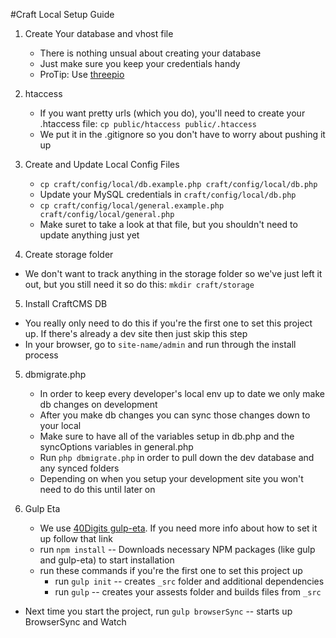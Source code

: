 #Craft Local Setup Guide

1. Create Your database and vhost file
	* There is nothing unsual about creating your database
	* Just make sure you keep your credentials handy
	* ProTip: Use [threepio](https://github.com/40Digits/threepio)

2. htaccess
	* If you want pretty urls (which you do), you'll need to create your .htaccess file: `cp public/htaccess public/.htaccess`
	* We put it in the .gitignore so you don't have to worry about pushing it up

3. Create and Update Local Config Files
	* `cp craft/config/local/db.example.php craft/config/local/db.php`
	* Update your MySQL credentials in `craft/config/local/db.php`
	* `cp craft/config/local/general.example.php craft/config/local/general.php`
	* Make suret to take a look at that file, but you shouldn't need to update anything just yet

4. Create storage folder
  * We don't want to track anything in the storage folder so we've just left it out, but you still need it so do this: `mkdir craft/storage`

5. Install CraftCMS DB
  * You really only need to do this if you're the first one to set this project up. If there's already a dev site then just skip this step
  * In your browser, go to `site-name/admin` and run through the install process

5. dbmigrate.php
	* In order to keep every developer's local env up to date we only make db changes on development
	* After you make db changes you can sync those changes down to your local
	* Make sure to have all of the variables setup in db.php and the syncOptions variables in general.php
	* Run `php dbmigrate.php` in order to pull down the dev database and any synced folders
	* Depending on when you setup your development site you won't need to do this until later on

4. Gulp Eta
	* We use [40Digits gulp-eta](https://github.com/40Digits/gulp-eta). If you need more info about how to set it up follow that link
	* run `npm install` -- Downloads necessary NPM packages (like gulp and gulp-eta) to start installation
	* run these commands if you're the first one to set this project up
	  * run `gulp init` -- creates `_src` folder and additional dependencies
	  * run `gulp` -- creates your assests folder and builds files from `_src`
  * Next time you start the project, run `gulp browserSync` -- starts up BrowserSync and Watch
